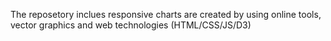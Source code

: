 The reposetory inclues responsive charts are created by  using online tools, vector graphics and web technologies (HTML/CSS/JS/D3)
